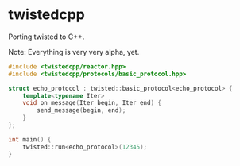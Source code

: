 twistedcpp
==========
Porting twisted to C++.

Note: Everything is very very alpha, yet.


``` cpp
#include <twistedcpp/reactor.hpp>
#include <twistedcpp/protocols/basic_protocol.hpp>

struct echo_protocol : twisted::basic_protocol<echo_protocol> {
    template<typename Iter>
    void on_message(Iter begin, Iter end) {
        send_message(begin, end);
    }
};

int main() {
    twisted::run<echo_protocol>(12345);
}
```
